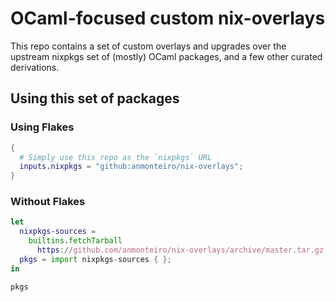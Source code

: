 # OCaml-focused custom nix-overlays

This repo contains a set of custom overlays and upgrades over the upstream
nixpkgs set of (mostly) OCaml packages, and a few other curated derivations.

## Using this set of packages

### Using Flakes

```nix
{
  # Simply use this repo as the `nixpkgs` URL
  inputs.nixpkgs = "github:anmonteiro/nix-overlays";
}
```

### Without Flakes

```nix
let
  nixpkgs-sources =
    builtins.fetchTarball
      https://github.com/anmonteiro/nix-overlays/archive/master.tar.gz;
  pkgs = import nixpkgs-sources { };
in

pkgs
```
